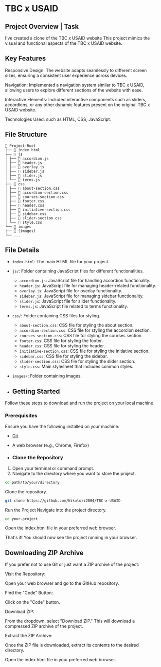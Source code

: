 # TBC x USAID
## Project Overview | Task
I've created a clone of the TBC x USAID website This project mimics the visual and functional aspects of the TBC x USAID website.

## Key Features
Responsive Design: The website adapts seamlessly to different screen sizes, ensuring a consistent user experience across devices.

Navigation: Implemented a navigation system similar to TBC x USAID, allowing users to explore different sections of the website with ease.

Interactive Elements: Included interactive components such as sliders, accordions, or any other dynamic features present on the original TBC x USAID website.

Technologies Used: such as HTML, CSS, JavaScript.

## File Structure

```
📂 Project-Root
├── 📄 index.html
├── 📁 js
│ ├── 📄 accordion.js
│ ├── 📄 header.js
│ ├── 📄 overlay.js
│ ├── 📄 sidebar.js
│ ├── 📄 slider.js
│ └── 📄 terms.js
├── 📁 css
│ ├── 📄 about-section.css
│ ├── 📄 accordion-section.css
│ ├── 📄 courses-section.css
│ ├── 📄 footer.css
│ ├── 📄 header.css
│ ├── 📄 initiative-section.css
│ ├── 📄 sidebar.css
│ ├── 📄 slider-section.css
│ └── 📄 style.css
└── 📁 images
├── 📄 (images)
└── ...
```
## File Details
- `index.html`: The main HTML file for your project.
- `js/`: Folder containing JavaScript files for different functionalities.
  - `accordion.js`: JavaScript file for handling accordion functionality.
  - `header.js`: JavaScript file for managing header-related functionality.
  - `overlay.js`: JavaScript file for overlay functionality.
  - `sidebar.js`: JavaScript file for managing sidebar functionality.
  - `slider.js`: JavaScript file for slider functionality.
  - `terms.js`: JavaScript file related to terms functionality.
- `css/`: Folder containing CSS files for styling.
  - `about-section.css`: CSS file for styling the about section.
  - `accordion-section.css`: CSS file for styling the accordion section.
  - `courses-section.css`: CSS file for styling the courses section.
  - `footer.css`: CSS file for styling the footer.
  - `header.css`: CSS file for styling the header.
  - `initiative-section.css`: CSS file for styling the initiative section.
  - `sidebar.css`: CSS file for styling the sidebar.
  - `slider-section.css`: CSS file for styling the slider section.
  - `style.css`: Main stylesheet that includes common styles.
- `images/`: Folder containing images.

- ## Getting Started

Follow these steps to download and run the project on your local machine.

### Prerequisites

Ensure you have the following installed on your machine:

- [Git](https://git-scm.com/)
- A web browser (e.g., Chrome, Firefox)

- ### Clone the Repository

1. Open your terminal or command prompt.
2. Navigate to the directory where you want to store the project.

```bash
cd path/to/your/directory
```
Clone the repository.
```bash
git clone https://github.com/Nikolozi2004/TBC-x-USAID
```
Run the Project
Navigate into the project directory.

```bash
cd your-project
```
Open the index.html file in your preferred web browser.

That's it! You should now see the project running in your browser.

## Downloading ZIP Archive

If you prefer not to use Git or just want a ZIP archive of the project:

Visit the Repository:

Open your web browser and go to the GitHub repository.

Find the "Code" Button:

Click on the "Code" button.

Download ZIP:

From the dropdown, select "Download ZIP." This will download a compressed ZIP archive of the project.

Extract the ZIP Archive:

Once the ZIP file is downloaded, extract its contents to the desired directory.

Open the index.html file in your preferred web browser.

